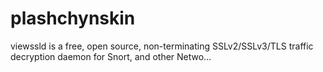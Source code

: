 # plashchynskin
viewssld is a free, open source, non-terminating SSLv2/SSLv3/TLS traffic decryption daemon for Snort, and other Netwo…
